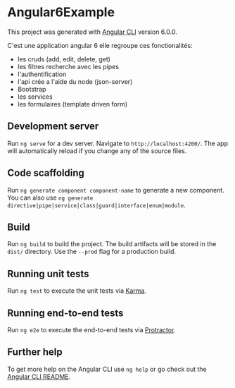 # Angular6Example

This project was generated with [Angular CLI](https://github.com/angular/angular-cli) version 6.0.0.

C'est une application angular 6 elle regroupe ces fonctionalités:
* les cruds (add, edit, delete, get)
* les filtres recherche avec les pipes
* l'authentification
* l'api crée a l'aide du node (json-server)
* Bootstrap
* les services
* les formulaires (template driven form)

## Development server

Run `ng serve` for a dev server. Navigate to `http://localhost:4200/`. The app will automatically reload if you change any of the source files.

## Code scaffolding

Run `ng generate component component-name` to generate a new component. You can also use `ng generate directive|pipe|service|class|guard|interface|enum|module`.

## Build

Run `ng build` to build the project. The build artifacts will be stored in the `dist/` directory. Use the `--prod` flag for a production build.

## Running unit tests

Run `ng test` to execute the unit tests via [Karma](https://karma-runner.github.io).

## Running end-to-end tests

Run `ng e2e` to execute the end-to-end tests via [Protractor](http://www.protractortest.org/).

## Further help

To get more help on the Angular CLI use `ng help` or go check out the [Angular CLI README](https://github.com/angular/angular-cli/blob/master/README.md).
